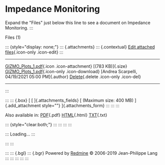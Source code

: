 

# Impedance Monitoring

Expand the \"Files\" just below this line to see a document on Impedance
Monitoring.
:::

Files (1)

::: {style="display: none;"}
::: {.attachments}
::: {.contextual}
[Edit attached
files](/redmine/attachments/wiki_pages/29150/edit "Edit attached files"){.icon-only
.icon-edit}
:::

  ------------------------------------------------------------------------------------------------------------------------------------------------------------------------------------------------------------------------------ -- -------------------------------------------------- -----------------------------------------------------------------------------
  [GIZMO_Plots_1.pdf](/redmine/attachments/63799/GIZMO_Plots_1.pdf){.icon .icon-attachment} [(783 KB)]{.size} [GIZMO_Plots_1.pdf](/redmine/attachments/download/63799/GIZMO_Plots_1.pdf "Download"){.icon-only .icon-download}      [Andrea Scarpelli, 04/19/2021 05:00 PM]{.author}   [Delete](/redmine/attachments/63799 "Delete"){.delete .icon-only .icon-del}
  ------------------------------------------------------------------------------------------------------------------------------------------------------------------------------------------------------------------------------ -- -------------------------------------------------- -----------------------------------------------------------------------------
:::

::: 
::: {.box}
[ [ ]{.attachments_fields} [ (Maximum size: 400 MB) ]{.add_attachment
style=""} ]{.attachments_form}
:::
:::
:::

Also available in:
[PDF](ImpedanceMonitoring.pdf){.pdf}
[HTML](ImpedanceMonitoring.html){.html}
[TXT](ImpedanceMonitoring.txt){.txt}

::: {style="clear:both;"}
:::
:::
:::
:::

::: 
Loading\...
:::

::: 
:::

::: 
::: {.bgl}
::: {.bgr}
Powered by [Redmine](https://www.redmine.org/) © 2006-2019 Jean-Philippe
Lang
:::
:::
:::
:::
:::
